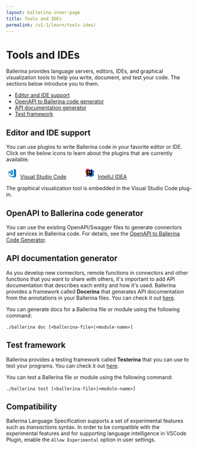 ```yaml
---
layout: ballerina-inner-page
title: Tools and IDEs
permalink: /v1-1/learn/tools-ides/
---
```


# Tools and IDEs

Ballerina provides language servers, editors, IDEs, and graphical visualization tools to help you write, document, and test your code. The sections below introduce you to them. 

- [Editor and IDE support](#editor-and-ide-support)
- [OpenAPI to Ballerina code generator](#openapi-to-ballerina-code-generator)
- [API documentation generator](#api-documentation-generator)
- [Test framework](#test-framework)

## Editor and IDE support

You can use plugins to write Ballerina code in your favorite editor or IDE. Click on the below icons to learn about the plugins that are currently available. 

![VS Code](images/vscode-logo.jpg)&nbsp;&nbsp;[Visual Studio Code](/v1-1/learn/tools-ides/vscode-plugin) &nbsp;&nbsp;&nbsp;&nbsp;&nbsp;&nbsp;&nbsp;&nbsp;&nbsp;&nbsp;
![IntelliJ](images/idea-logo.jpg)&nbsp;&nbsp;[IntelliJ IDEA](/v1-1/learn/tools-ides/intellij-plugin)

The graphical visualization tool is embedded in the Visual Studio Code plug-in.

## OpenAPI to Ballerina code generator

You can use the existing OpenAPI/Swagger files to generate connectors and services in Ballerina code. For details, see the [OpenAPI to Ballerina Code Generator](/v1-1/learn/by-example/openapi-to-ballerina.html).

## API documentation generator

As you develop new connectors, remote functions in connectors and other functions that you want to share with others, it's important to add API documentation that describes each entity and how it's used. Ballerina provides a framework called **Docerina** that generates API documentation from the annotations in your Ballerina files. You can check it out [here](https://github.com/ballerina-platform/ballerina-lang/tree/master/misc/docerina). 

You can generate docs for a Ballerina file or module using the following command:

```
./ballerina doc [<ballerina-file>|<module-name>]
```

## Test framework

Ballerina provides a testing framework called **Testerina** that you can use to test your programs. You can check it out [here](https://github.com/ballerina-platform/ballerina-lang/tree/master/misc/testerina).

You can test a Ballerina file or module using the following command:

```
./ballerina test [<ballerina-file>|<module-name>]
```

## Compatibility

Ballerina Language Specification supports a set of experimental features such as *_transactions_* syntax. In order to be compatible with the experimental features and for supporting language intelligence in VSCode Plugin, enable the `Allow Experimental` option in user settings.

<style>.rst-content img {max-width:30px;}</style>
